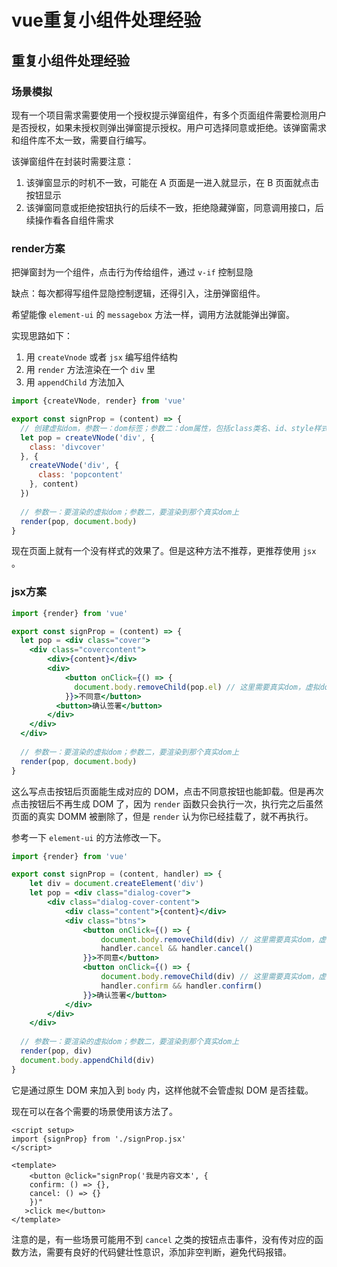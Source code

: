 # vue重复小组件处理经验

## 重复小组件处理经验

### 场景模拟

现有一个项目需求需要使用一个授权提示弹窗组件，有多个页面组件需要检测用户是否授权，如果未授权则弹出弹窗提示授权。用户可选择同意或拒绝。该弹窗需求和组件库不太一致，需要自行编写。

该弹窗组件在封装时需要注意：

1. 该弹窗显示的时机不一致，可能在 A 页面是一进入就显示，在 B 页面就点击按钮显示
2. 该弹窗同意或拒绝按钮执行的后续不一致，拒绝隐藏弹窗，同意调用接口，后续操作看各自组件需求

### render方案

把弹窗封为一个组件，点击行为传给组件，通过 `v-if` 控制显隐

缺点：每次都得写组件显隐控制逻辑，还得引入，注册弹窗组件。

希望能像 `element-ui` 的 `messagebox` 方法一样，调用方法就能弹出弹窗。

实现思路如下：

1. 用 `createVnode` 或者 `jsx` 编写组件结构
2. 用 `render` 方法渲染在一个 `div` 里
3. 用 `appendChild` 方法加入

```js
import {createVNode, render} from 'vue'

export const signProp = (content) => {
  // 创建虚拟dom，参数一：dom标签；参数二：dom属性，包括class类名、id、style样式等；参数三：内容，可为数字文本，也可为虚拟dom
  let pop = createVNode('div', {
    class: 'divcover'
  }, {
    createVNode('div', {
      class: 'popcontent'
    }, content)
  })
  
  // 参数一：要渲染的虚拟dom；参数二，要渲染到那个真实dom上
  render(pop, document.body)
}
```

现在页面上就有一个没有样式的效果了。但是这种方法不推荐，更推荐使用 `jsx` 。

### jsx方案

```jsx
import {render} from 'vue'

export const signProp = (content) => {
  let pop = <div class="cover">
  	<div class="covercontent">
        <div>{content}</div>
      	<div>
      		<button onClick={() => {
              document.body.removeChild(pop.el) // 这里需要真实dom，虚拟dom会报错
            }}>不同意</button>
          <button>确认签署</button>
      	</div>
    </div>
  </div>
  
  // 参数一：要渲染的虚拟dom；参数二，要渲染到那个真实dom上
  render(pop, document.body)
}
```

这么写点击按钮后页面能生成对应的 DOM，点击不同意按钮也能卸载。但是再次点击按钮后不再生成 DOM 了，因为 `render` 函数只会执行一次，执行完之后虽然页面的真实 DOMM 被删除了，但是 `render` 认为你已经挂载了，就不再执行。

参考一下 `element-ui` 的方法修改一下。

```jsx
import {render} from 'vue'

export const signProp = (content, handler) => {
    let div = document.createElement('div')
    let pop = <div class="dialog-cover">
  	    <div class="dialog-cover-content">
            <div class="content">{content}</div>
            <div class="btns">
      		    <button onClick={() => {
                    document.body.removeChild(div) // 这里需要真实dom，虚拟dom会报错
                    handler.cancel && handler.cancel()
                }}>不同意</button>
                <button onClick={() => {
                    document.body.removeChild(div) // 这里需要真实dom，虚拟dom会报错
                    handler.confirm && handler.confirm()
                }}>确认签署</button>
      	    </div>
        </div>
    </div>
  
  // 参数一：要渲染的虚拟dom；参数二，要渲染到那个真实dom上
  render(pop, div)
  document.body.appendChild(div)
}
```

它是通过原生 DOM 来加入到 `body` 内，这样他就不会管虚拟 DOM 是否挂载。

现在可以在各个需要的场景使用该方法了。

```vue
<script setup>
import {signProp} from './signProp.jsx'
</script>

<template>
	<button @click="signProp('我是内容文本', {
    confirm: () => {},
    cancel: () => {}
    })"
   >click me</button>
</template>
```

注意的是，有一些场景可能用不到 `cancel` 之类的按钮点击事件，没有传对应的函数方法，需要有良好的代码健壮性意识，添加非空判断，避免代码报错。

